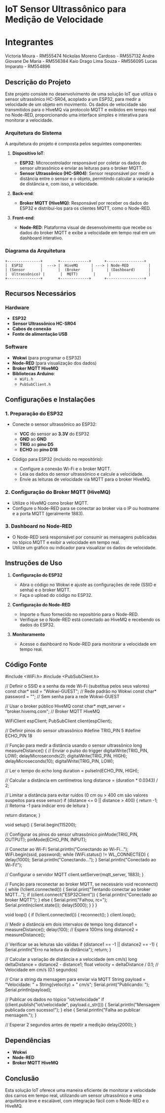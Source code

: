 # IoT Sensor Ultrassônico para Medição de Velocidade

# Integrantes
Victoria Moura - RM555474
Nickolas Moreno Cardoso - RM557132
Andre Giovane De Maria - RM556384
Kaio Drago Lima Souza - RM556095
Lucas Imparato - RM554896

## Descrição do Projeto

Este projeto consiste no desenvolvimento de uma solução IoT que utiliza o sensor ultrassônico HC-SR04, acoplado a um ESP32, para medir a velocidade de um objeto em movimento. Os dados de velocidade são transmitidos para o HiveMQ via protocolo MQTT e exibidos em tempo real no Node-RED, proporcionando uma interface simples e interativa para monitorar a velocidade.

### Arquitetura do Sistema

A arquitetura do projeto é composta pelos seguintes componentes:

1. **Dispositivo IoT**:
   - **ESP32**: Microcontrolador responsável por coletar os dados do sensor ultrassônico e enviar as leituras para o broker MQTT.
   - **Sensor Ultrassônico (HC-SR04)**: Sensor responsável por medir a distância entre o sensor e o objeto, permitindo calcular a variação de distância e, com isso, a velocidade.

2. **Back-end**:
   - **Broker MQTT (HiveMQ)**: Responsável por receber os dados do ESP32 e distribuí-los para os clientes MQTT, como o Node-RED.
   
3. **Front-end**:
   - **Node-RED**: Plataforma visual de desenvolvimento que recebe os dados do broker MQTT e exibe a velocidade em tempo real em um dashboard interativo.

### Diagrama da Arquitetura

```plaintext
+---------------+       +-------------+      +-----------------+
|  ESP32        |  ---> |  HiveMQ      | ---> | Node-RED         |
| (Sensor       |       |  (Broker     |      | (Dashboard)      |
|  Ultrassônico) |       |  MQTT)       |      |                 |
+---------------+       +-------------+      +-----------------+
```

## Recursos Necessários

### Hardware

- **ESP32**
- **Sensor Ultrassônico HC-SR04**
- **Cabos de conexão**
- **Fonte de alimentação USB**

### Software

- **Wokwi** (para programar o ESP32)
- **Node-RED** (para visualização dos dados)
- **Broker MQTT HiveMQ**
- **Bibliotecas Arduino**:
  - `WiFi.h`
  - `PubSubClient.h`

## Configurações e Instalações

### 1. Preparação do ESP32

- Conecte o sensor ultrassônico ao ESP32:
  - **VCC** do sensor ao **3.3V** do ESP32
  - **GND** ao **GND**
  - **TRIG** ao **pino D5**
  - **ECHO** ao **pino D18**

- Código para ESP32 (incluído no repositório):
  - Configure a conexão Wi-Fi e o broker MQTT.
  - Leia os dados do sensor ultrassônico e calcule a velocidade.
  - Envie as leituras de velocidade via MQTT para o broker HiveMQ.

### 2. Configuração do Broker MQTT (HiveMQ)

- Utilize o HiveMQ como broker MQTT.
- Configure o Node-RED para se conectar ao broker via o IP ou hostname e a porta MQTT (geralmente 1883).

### 3. Dashboard no Node-RED

- O Node-RED será responsável por consumir as mensagens publicadas no tópico MQTT e exibir a velocidade em tempo real.
- Utilize um gráfico ou indicador para visualizar os dados de velocidade.

## Instruções de Uso

1. **Configuração do ESP32**
   - Abra o código no Wokwi e ajuste as configurações de rede (SSID e senha) e o broker MQTT.
   - Faça o upload do código no ESP32.

2. **Configuração do Node-RED**
   - Importe o fluxo fornecido no repositório para o Node-RED.
   - Verifique se o Node-RED está conectado ao HiveMQ e recebendo os dados do ESP32.

3. **Monitoramento**
   - Acesse o dashboard no Node-RED para monitorar a velocidade em tempo real.

## Código Fonte

#include <WiFi.h>
#include <PubSubClient.h>

// Definir o SSID e a senha da rede Wi-Fi (substitua pelos seus valores)
const char* ssid = "Wokwi-GUEST";  // Rede padrão no Wokwi
const char* password = "";         // Sem senha para a rede Wokwi-GUEST

// Usar o broker público HiveMQ
const char* mqtt_server = "broker.hivemq.com";  // Broker MQTT HiveMQ

WiFiClient espClient;
PubSubClient client(espClient);

// Definir pinos do sensor ultrassônico
#define TRIG_PIN 5
#define ECHO_PIN 18

// Função para medir a distância usando o sensor ultrassônico
long measureDistance() {
  // Enviar o pulso do trigger
  digitalWrite(TRIG_PIN, LOW);
  delayMicroseconds(2);
  digitalWrite(TRIG_PIN, HIGH);
  delayMicroseconds(10);
  digitalWrite(TRIG_PIN, LOW);

  // Ler o tempo do echo
  long duration = pulseIn(ECHO_PIN, HIGH);
  
  // Calcular a distância em centímetros
  long distance = (duration * 0.0343) / 2;

  // Limitar a distância para evitar ruídos (0 cm ou > 400 cm são valores suspeitos para esse sensor)
  if (distance <= 0 || distance > 400) {
    return -1; // Retorna -1 para indicar erro de leitura
  }

  return distance;
}

void setup() {
  Serial.begin(115200);
  
  // Configurar os pinos do sensor ultrassônico
  pinMode(TRIG_PIN, OUTPUT);
  pinMode(ECHO_PIN, INPUT);

  // Conectar ao Wi-Fi
  Serial.println("Conectando ao Wi-Fi...");
  WiFi.begin(ssid, password);
  while (WiFi.status() != WL_CONNECTED) {
    delay(1000);
    Serial.println("Conectando...");
  }
  Serial.println("Conectado ao Wi-Fi!");

  // Configurar o servidor MQTT
  client.setServer(mqtt_server, 1883);
}

// Função para reconectar ao broker MQTT, se necessário
void reconnect() {
  while (!client.connected()) {
    Serial.print("Tentando conectar ao broker MQTT...");
    if (client.connect("ESP32Client")) {
      Serial.println("Conectado ao broker MQTT");
    } else {
      Serial.print("Falhou, rc=");
      Serial.println(client.state());
      delay(5000);
    }
  }
}

void loop() {
  if (!client.connected()) {
    reconnect();
  }
  client.loop();

  // Medir a distância em dois intervalos de tempo
  long distance1 = measureDistance();
  delay(100);  // Espera 100ms
  long distance2 = measureDistance();

  // Verificar se as leituras são válidas
  if (distance1 == -1 || distance2 == -1) {
    Serial.println("Erro na leitura da distância");
    return;
  }

  // Calcular a variação de distância e a velocidade (em cm/s)
  long deltaDistance = distance2 - distance1;
  float velocity = deltaDistance / 0.1;  // Velocidade em cm/s (0.1 segundos)

  // Criar a string da mensagem para enviar via MQTT
  String payload = "Velocidade: " + String(velocity) + " cm/s";
  Serial.print("Publicando: ");
  Serial.println(payload);

  // Publicar os dados no tópico "iot/velocidade"
  if (client.publish("iot/velocidade", payload.c_str())) {
    Serial.println("Mensagem publicada com sucesso!");
  } else {
    Serial.println("Falha ao publicar mensagem.");
  }

  // Esperar 2 segundos antes de repetir a medição
  delay(2000);
}

## Dependências

- **Wokwi**
- **Node-RED**
- **Broker MQTT HiveMQ**
  
## Conclusão

Esta solução IoT oferece uma maneira eficiente de monitorar a velocidade dos carros em tempo real, utilizando um sensor ultrassônico e uma arquitetura leve e escalável, com integração fácil com o Node-RED e o HiveMQ.